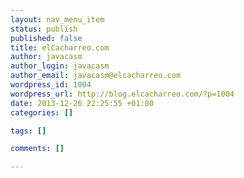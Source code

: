 ```yaml
--- 
layout: nav_menu_item
status: publish
published: false
title: elCacharreo.com
author: javacasm
author_login: javacasm
author_email: javacasm@elcacharreo.com
wordpress_id: 1004
wordpress_url: http://blog.elcacharreo.com/?p=1004
date: 2013-12-26 22:25:55 +01:00
categories: []

tags: []

comments: []

---
```


